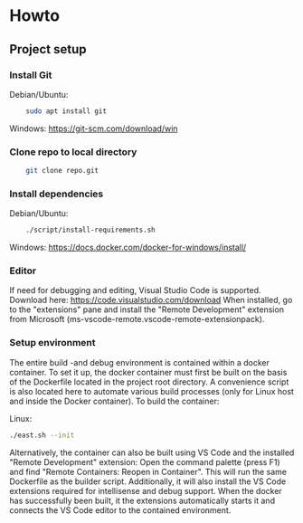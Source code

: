 # Howto

## Project setup

### Install Git

Debian/Ubuntu:

``` bash
    sudo apt install git
```

Windows:
https://git-scm.com/download/win

### Clone repo to local directory

``` bash
    git clone repo.git
```

### Install dependencies

Debian/Ubuntu:

``` bash
    ./script/install-requirements.sh
```

Windows:
https://docs.docker.com/docker-for-windows/install/

### Editor

If need for debugging and editing, Visual Studio Code is supported. Download here:
https://code.visualstudio.com/download
When installed, go to the "extensions" pane and install the "Remote Development" extension from Microsoft (ms-vscode-remote.vscode-remote-extensionpack).

### Setup environment

The entire build -and debug environment is contained within a docker container. To set it up, the docker container must first be built on the basis of the Dockerfile located in the project root directory. A convenience script is also located here to automate various build processes (only for Linux host and inside the Docker container). To build the container:

Linux:
``` bash
./east.sh --init
```

Alternatively, the container can also be built using VS Code and the installed "Remote Development" extension: Open the command palette (press F1) and find "Remote Containers: Reopen in Container". This will run the same Dockerfile as the builder script. Additionally, it will also install the VS Code extensions required for intellisense and debug support. When the docker has successfully been built, it the extensions automatically starts it and connects the VS Code editor to the contained environment.